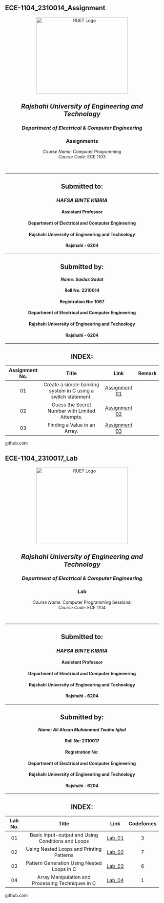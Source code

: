 ## ECE-1104_2310014_Assignment
<div align="center">

</div>

<p align="center">
  <img src="https://github.com/user-attachments/assets/18531be8-2a84-4bea-9027-5f1c40549dfa" alt="RUET Logo" style="width:300px;height:250px;">
</p>

<div align="center">
  
  ## *Rajshahi University of Engineering and Technology* <br> 
  ### *Department of Electrical & Computer Engineering*
  ### **Assignments**<br>
  *Course Name:* Computer Programming<br>
  *Course Code:* ECE 1103
</div>
<br>
<div align="center">

---  
##  Submitted to: 

### *HAFSA BINTE KIBRIA*
#### Assistant Professor
#### Department of Electrical and Computer Engineering
#### Rajshahi University of Engineering and Technology
#### Rajshahi - 6204

---

## Submitted by:

#### *Name: Saidas Sadat*
#### Roll No: 2310014
#### Registration No: 1067
#### Department of Electrical and Computer Engineering
#### Rajshahi University of Engineering and Technology
#### Rajshahi - 6204

---
</div>

<div align="center">
  
## INDEX:

| Assignment No. | Title | Link | Remark |
| :---: | :---: | :---: | :---: |
| 01 |                    Create a simple banking system in C using a switch statement.                   | [Assignment 01](https://github.com/twahaiqbal/ECE-1103_2310017/blob/main/Assignments/Assignment_01.md)  |  |
| 02 |                    Guess the Secret Number with Limited Attempts.                   | [Assignment 02](https://github.com/twahaiqbal/ECE-1103_2310017/blob/main/Assignments/Assingment_02.md)  |  |
| 03 |                    Finding a Value in an Array.                   | [Assignment 03](https://github.com/twahaiqbal/ECE-1103_2310017/blob/main/Assignments/Assignment_03.md)  |  |



</div>
github.com















## ECE-1104_2310017_Lab
<div align="center">

</div>

<p align="center">
  <img src="https://github.com/user-attachments/assets/18531be8-2a84-4bea-9027-5f1c40549dfa" alt="RUET Logo" style="width:300px;height:250px;">
</p>

<div align="center">
  
  ## *Rajshahi University of Engineering and Technology* <br> 
  ### *Department of Electrical & Computer Engineering*
  ### **Lab**<br>
  *Course Name:* Computer Programming Sessional<br>
  *Course Code:* ECE 1104
</div>
<br>
<div align="center">

---  
##  Submitted to: 

### *HAFSA BINTE KIBRIA*
#### Assistant Professor
#### Department of Electrical and Computer Engineering
#### Rajshahi University of Engineering and Technology
#### Rajshahi - 6204

---

## Submitted by:

#### *Name: Ali Ahsan Muhammad Twaha Iqbal*
#### Roll No: 2310017
#### Registration No: 
#### Department of Electrical and Computer Engineering
#### Rajshahi University of Engineering and Technology
#### Rajshahi - 6204

---
</div>

<div align="center">
  
## INDEX:

| Lab No. | Title | Link | Codeforces |
| :---: | :---: | :---: | :---: |
| 01 |                    Basic Input-output and Using Conditions and Loops                   | [Lab_01](https://github.com/twahaiqbal/ECE-1104_2310017/blob/main/Lab/Lab_01.md)  | 3 |
| 02 |                    Using Nested Loops and Printing Patterns                   | [Lab_02](https://github.com/twahaiqbal/ECE-1104_2310017/blob/main/Lab/Lab_02.md)  | 7 |
| 03 |                    Pattern Generation Using Nested Loops in C                   | [Lab_03](https://github.com/twahaiqbal/ECE-1104_2310017/blob/main/Lab/Lab_03.md)  | 6 |
| 04 |                    Array Manipulation and Processing Techniques in C                   | [Lab_04](https://github.com/twahaiqbal/ECE-1104_2310017/blob/main/Lab/Lab_04.md)  | 1 |



</div>
github.com
